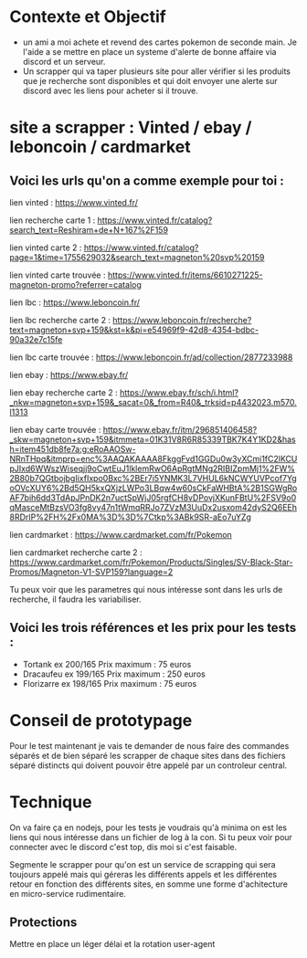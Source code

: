 # Contexte et Objectif  

- un ami a moi achete et revend des cartes pokemon de seconde main. Je l'aide a se mettre en place un systeme d'alerte de bonne affaire via discord et un serveur. 
- Un scrapper qui va taper plusieurs site pour aller vérifier si les produits que je recherche sont disponibles et qui doit envoyer une alerte sur discord avec les liens pour acheter si il trouve. 

# site a scrapper : Vinted / ebay / leboncoin / cardmarket 


## Voici les urls qu'on a comme exemple pour toi : 

lien vinted : https://www.vinted.fr/

lien recherche carte 1 : https://www.vinted.fr/catalog?search_text=Reshiram+de+N+167%2F159

lien vinted carte 2 : https://www.vinted.fr/catalog?page=1&time=1755629032&search_text=magneton%20svp%20159

lien vinted carte trouvée : https://www.vinted.fr/items/6610271225-magneton-promo?referrer=catalog


lien lbc : https://www.leboncoin.fr/

lien lbc recherche carte 2 : https://www.leboncoin.fr/recherche?text=magneton+svp+159&kst=k&pi=e54969f9-42d8-4354-bdbc-90a32e7c15fe

lien lbc carte trouvée : https://www.leboncoin.fr/ad/collection/2877233988


lien ebay : https://www.ebay.fr/

lien ebay recherche carte 2 : https://www.ebay.fr/sch/i.html?_nkw=magneton+svp+159&_sacat=0&_from=R40&_trksid=p4432023.m570.l1313

lien ebay carte trouvée : https://www.ebay.fr/itm/296851406458?_skw=magneton+svp+159&itmmeta=01K31V8R6R85339TBK7K4Y1KD2&hash=item451db8fe7a:g:eRoAAOSw-NRnTHpq&itmprp=enc%3AAQAKAAAA8FkggFvd1GGDu0w3yXCmi1fC2lKCUpJIxd6WWszWiseqjj9oCwtEuJ1lklemRwO6ApRgtMNg2RIBIZpmMj1%2FW%2B80b7QGtbojbgIixfIxpo0Bxc%2BEr7i5YNMK3L7VHUL6kNCWYUVPcof7YgoOVcXUY6%2Bd5QH5kxQXjzLWPo3LBqw4w60sCkFaWHBtA%2B1SGWgRoAF7bih6dd3TdApJPnDK2n7uctSpWjJ05rgfCH8vDPovjXKunFBtU%2FSV9o0qMasceMtBzsVO3fg8vy47n1tWmqRRJo7ZVzM3UuDx2usxom42dyS2Q6EEh8RDrIP%2FH%2Fx0MA%3D%3D%7Ctkp%3ABk9SR-aEo7uYZg


lien cardmarket : https://www.cardmarket.com/fr/Pokemon

lien cardmarket recherche carte 2 : https://www.cardmarket.com/fr/Pokemon/Products/Singles/SV-Black-Star-Promos/Magneton-V1-SVP159?language=2


Tu peux voir que les parametres qui nous intéresse sont dans les urls de recherche, il faudra les variabiliser.

## Voici les trois références et les prix pour les tests :

- Tortank ex 200/165     Prix maximum : 75 euros 
- Dracaufeu ex 199/165     Prix maximum : 250 euros
- Florizarre ex 198/165      Prix maximum : 75 euros

# Conseil de prototypage 

Pour le test maintenant je vais te demander de nous faire des commandes séparés et de bien séparé les scrapper de chaque sites dans des fichiers séparé distincts qui doivent pouvoir être appelé par un controleur central. 

# Technique 

On va faire ça en nodejs, pour les tests je voudrais qu'à minima on est les liens qui nous intéresse dans un fichier de log à la con. Si tu peux voir pour connecter avec le discord c'est top, dis moi si c'est faisable. 

Segmente le scrapper pour qu'on est un service de scrapping qui sera toujours appelé mais qui géreras les différents appels et les différentes retour en fonction des différents sites, en somme une forme d'achitecture en micro-service rudimentaire. 

## Protections 
Mettre en place un léger délai et la rotation user-agent 